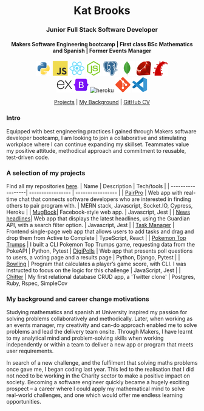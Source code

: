 <div align="center">
  <h1> Kat Brooks</h1>
  <h3> Junior Full Stack Software Developer </h3>
    <h4> Makers Software Engineering bootcamp | First class BSc Mathematics and Spanish | Former Events Manager </h4>
  
  <img src="https://raw.githubusercontent.com/devicons/devicon/master/icons/python/python-original.svg" alt="python" width="40" height="40"/> 
<img src="https://raw.githubusercontent.com/devicons/devicon/master/icons/javascript/javascript-original.svg" alt="javascript" width="40" height="40"/> 
<img src="https://raw.githubusercontent.com/devicons/devicon/master/icons/react/react-original.svg" alt="react" width="40" height="40"/> 
<img src="https://raw.githubusercontent.com/devicons/devicon/master/icons/nodejs/nodejs-original.svg" alt="nodejs" width="40" height="40"/> 
<img src="https://raw.githubusercontent.com/devicons/devicon/master/icons/postgresql/postgresql-plain.svg" alt="postgresql" width="40" height="40"/>  
<img src="https://raw.githubusercontent.com/devicons/devicon/master/icons/mongodb/mongodb-original.svg" alt="mongoDB" width="40" height="40"/> 
<img src="https://raw.githubusercontent.com/devicons/devicon/master/icons/ruby/ruby-original.svg" alt="ruby" width="40" height="40"/> 
<img src="https://raw.githubusercontent.com/devicons/devicon/master/icons/rails/rails-plain.svg" alt="rails" width="40" height="40"/> 
<br>
 <img src="https://raw.githubusercontent.com/devicons/devicon/master/icons/express/express-original.svg" alt="express" width="40" height="40"/> 
<img src="https://raw.githubusercontent.com/devicons/devicon/master/icons/bootstrap/bootstrap-original.svg" alt="bootstrap" width="40" height="40"/> 
<img src="https://devicons.herokuapp.com/heroku-original.svg" alt="heroku" width="40" height="40"/>   
<img src="https://raw.githubusercontent.com/devicons/devicon/master/icons/git/git-original.svg" alt="git" width="40" height="40"/>  
<img src="https://raw.githubusercontent.com/devicons/devicon/master/icons/vscode/vscode-original.svg" alt="vscode" width="40" height="40"/> 

[Projects](#A-selection-of-my-projects) |
[My Background](#My-background-and-career-change-motivations) |
[GitHub CV](https://github.com/kat-mcbrooks/CV) 
</div>

### Intro

Equipped with best engineering practices I gained through Makers software developer bootcamp, I am looking to join a collaborative and stimulating workplace where I can continue expanding my skillset. Teammates value my positive attitude, methodical approach and commitment to reusable, test-driven code. 

### A selection of my projects
Find all my repositories [here](https://github.com/kat-mcbrooks?tab=repositories).
| Name              | Description                           | Tech/tools        |
| ------------------| -----------------             | ----------------- |
| [PairPro](https://github.com/kat-mcbrooks/pair-pro) | Web app with real-time chat that connects software developers who are interested in finding others to pair program with. | MERN stack, Javascript, Socket.IO, Cypress, Heroku |
| [MugBook](https://github.com/kat-mcbrooks/acebook-mugbook)| Facebook-style web app. | Javascript, Jest |
| [News headlines](https://github.com/kat-mcbrooks/news-summary-challenge)| Web app that displays the latest headlines, using the Guardian API, with a search filter option. | Javascript, Jest |
| [Task Manager](https://github.com/kat-mcbrooks/to-do-app-TS-React) | Frontend single-page web app that allows users to add tasks and drag and drop them from Active to Complete | TypeScript, React |
| [Pokemon Top Trumps](https://github.com/kat-mcbrooks/pokemon) | I built a CLI Pokemon Top Trumps game, requesting data from the PokeAPI | Python, Pytest
| [DigiPolls](https://github.com/kat-mcbrooks/polling-app-python-django) | Web app that presents poll questions to users, a voting page and a results page | Python, Django, Pytest |
| [Bowling](https://github.com/kat-mcbrooks/bowling-challenge) | Program that calculates a player’s game score, with CLI. I was instructed to focus on the logic for this challenge | JavaScript, Jest |
| [Chitter](https://github.com/kat-mcbrooks/chitter-challenge) | My first relational database CRUD app, a 'Twitter clone' | Postgres, Ruby, Rspec, SimpleCov


### My background and career change motivations
Studying mathematics and spanish at University inspired my passion for solving problems collaboratively and methodically. Later, when working as an events manager, my creativity and can-do approach enabled me to solve problems and lead the delivery team onsite. Through Makers, I have learnt to my analytical mind and problem-solving skills when working independently or within a team to deliver a new app or program that meets user requirements.

In search of a new challenge, and the fulfilment that solving maths problems once gave me, I began coding last year. This led to the realisation that I did not need to be working in the Charity sector to make a positive impact on society. Becoming a software engineer quickly became a hugely exciting prospect – a career where I could apply my mathematical mind to solve real-world challenges, and one which would offer me endless learning opportunities.


